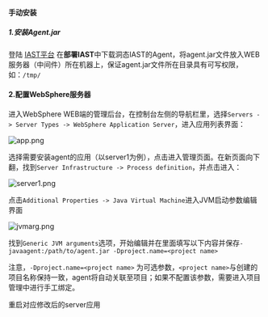 #### 手动安装

##### 1.安装Agent.jar

登陆 [IAST平台](https://iast.huoxian.cn/login) 在**部署IAST**中下载洞态IAST的Agent，将agent.jar文件放入WEB服务器（中间件）所在机器上，保证agent.jar文件所在目录具有可写权限，如：`/tmp/`

#### 2.配置WebSphere服务器
进入WebSphere WEB端的管理后台，在控制台左侧的导航栏里，选择`Servers -> Server Types -> WebSphere Application Server`，进入应用列表界面：

![app.png](../assets/deploy/websphere/app.png)
 
选择需要安装agent的应用（以server1为例），点击进入管理页面。在新页面向下翻，找到`Server Infrastructure -> Process definition`，并点击进入：

![server1.png](../assets/deploy/websphere/server1.png)

点击`Additional Properties -> Java Virtual Machine`进入JVM启动参数编辑界面

![jvmarg.png](../assets/deploy/websphere/jvmarg.png)

找到`Generic JVM arguments`选项，开始编辑并在里面填写以下内容并保存`-javaagent:/path/to/agent.jar -Dproject.name=<project name>`

注意，`-Dproject.name=<project name>` 为可选参数，`<project name>`与创建的项目名称保持一致，agent将自动关联至项目；如果不配置该参数，需要进入项目管理中进行手工绑定。

重启对应修改后的server应用

